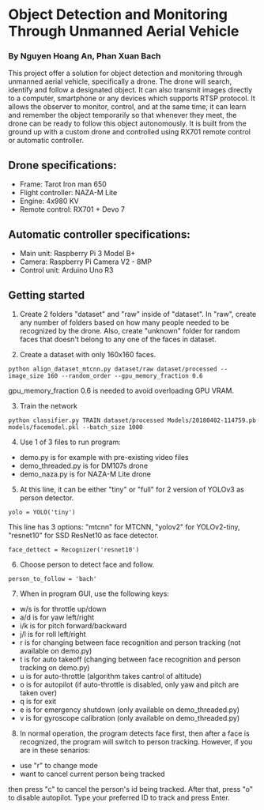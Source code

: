 # Object Detection and Monitoring Through Unmanned Aerial Vehicle
### By Nguyen Hoang An, Phan Xuan Bach
This project offer a solution for object detection and monitoring through unmanned aerial vehicle, specifically a drone. The drone will search, identify and follow a designated object. It can also transmit images directly to a computer, smartphone or any devices which supports RTSP protocol. It allows the observer to monitor, control, and at the same time, it can learn and remember the object temporarily so that whenever they meet, the drone can be ready to follow this object autonomously.
It is built from the ground up with a custom drone and controlled using RX701 remote control or automatic controller.

## Drone specifications:
* Frame: Tarot Iron man 650
* Flight controller: NAZA-M Lite
* Engine: 4x980 KV
* Remote control: RX701 + Devo 7

## Automatic controller specifications:
* Main unit: Raspberry Pi 3 Model B+
* Camera: Raspberry Pi Camera V2 - 8MP
* Control unit: Arduino Uno R3

## Getting started
1. Create 2 folders "dataset" and "raw" inside of "dataset". In "raw", create any number of folders based on how many people needed to be recognized by the drone. Also, create "unknown" folder for random faces that doesn't belong to any one of the faces in dataset.

2. Create a dataset with only 160x160 faces.
```
python align_dataset_mtcnn.py dataset/raw dataset/processed --image_size 160 --random_order --gpu_memory_fraction 0.6
```
gpu_memory_fraction 0.6 is needed to avoid overloading GPU VRAM.

3. Train the network
```
python classifier.py TRAIN dataset/processed Models/20180402-114759.pb models/facemodel.pkl --batch_size 1000
```

4. Use 1 of 3 files to run program:
* demo.py is for example with pre-existing video files
* demo_threaded.py is for DM107s drone
* demo_naza.py is for NAZA-M Lite drone

5. At this line, it can be either "tiny" or "full" for 2 version of YOLOv3 as person detector.
```
yolo = YOLO('tiny')
```
This line has 3 options: "mtcnn" for MTCNN, "yolov2" for YOLOv2-tiny, "resnet10" for SSD ResNet10 as face detector.
```
face_dettect = Recognizer('resnet10')
```

6. Choose person to detect face and follow.
```
person_to_follow = 'bach'
```

7. When in program GUI, use the following keys:
* w/s is for throttle up/down
* a/d is for yaw left/right
* i/k is for pitch forward/backward
* j/l is for roll left/right
* r is for changing between face recognition and person tracking (not available on demo.py)
* t is for auto takeoff (changing between face recognition and person tracking on demo.py)
* u is for auto-throttle (algorithm takes cantrol of altitude)
* o is for autopilot (if auto-throttle is disabled, only yaw and pitch are taken over)
* q is for exit
* e is for emergency shutdown (only available on demo_threaded.py)
* v is for gyroscope calibration (only available on demo_threaded.py)

8. In normal operation, the program detects face first, then after a face is recognized, the program will switch to person tracking. However, if you are in these senarios:
* use "r" to change mode
* want to cancel current person being tracked

then press "c" to cancel the person's id being tracked. After that, press "o" to disable autopilot. Type your preferred ID to track and press Enter.